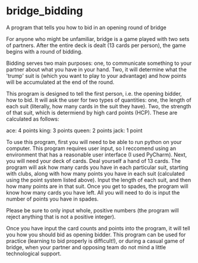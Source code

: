 # bridge_bidding
A program that tells you how to bid in an opening round of bridge

For anyone who might be unfamiliar, bridge is a game played with two sets of partners. 
After the entire deck is dealt (13 cards per person), the game begins with a round of bidding. 

Bidding serves two main purposes: one, to communicate something to your partner about what you have in your hand.
Two, it will determine what the 'trump' suit is (which you want to play to your advantage) and how points will be 
accumulated at the end of the round. 
  
This program is designed to tell the first person, i.e. the opening bidder, how to bid. It will ask the user for two
types of quantities: one, the length of each suit (literally, how many cards in the suit they have). Two, the strength of 
that suit, which is determiend by high card points (HCP). These are calculated as follows:

  ace: 4 points
  king: 3 points
  queen: 2 points
  jack: 1 point

To use this program, first you will need to be able to run python on your computer. This program requires user input, so I reccomend using an environment that has a reasonable user interface (I used PyCharm). Next, you will need your deck of cards. Deal yourself a hand of 13 cards. The program will ask how many cards you have in each particular suit, starting with clubs, along with how many points you have in each suit (calculated using the point system listed above). Input the length of each suit, and then how many points are in that suit. Once you get to spades, the program will know how many cards you have left. All you will need to do is input the number of points you have in spades. 

Please be sure to only input whole, positive numbers (the program will reject anything that is not a positive integer). 

Once you have input the card counts and points into the program, it will tell you how you should bid as opening bidder. This program can be used for practice (learning to bid properly is difficult!), or during a casual game of bridge, when your partner and opposing team do not mind a little technological support. 



